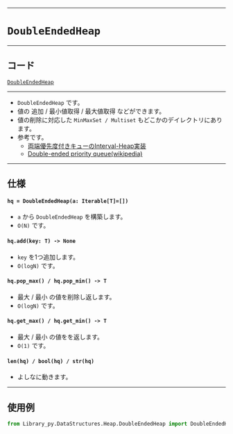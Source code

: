 _____

# `DoubleEndedHeap`

_____

## コード

[`DoubleEndedHeap`](https://github.com/titan-23/Library_py/blob/main/DataStructures/Heap/DoubleEndedHeap.py)
<!-- code=https://github.com/titan-23/Library_py/blob/main/DataStructures\Heap\DoubleEndedHeap.py -->

_____

- `DoubleEndedHeap` です。
- 値の 追加 / 最小値取得 / 最大値取得 などができます。  
- 値の削除に対応した `MinMaxSet / Multiset` もどこかのデイレクトリにあります。  
- 参考です。  
  - [両端優先度付きキューのInterval-Heap実装](https://natsugiri.hatenablog.com/entry/2016/10/10/035445)
  - [Double-ended priority queue(wikipedia)](https://en.wikipedia.org/wiki/Double-ended_priority_queue)

_____

## 仕様

#### `hq = DoubleEndedHeap(a: Iterable[T]=[])`

- `a` から `DoubleEndedHeap` を構築します。
- `O(N)` です。

#### `hq.add(key: T) -> None`

- `key` を1つ追加します。
- `O(logN)` です。

#### `hq.pop_max() / hq.pop_min() -> T`

- 最大 / 最小 の値を削除し返します。
- `O(logN)` です。

#### `hq.get_max() / hq.get_min() -> T`

- 最大 / 最小 の値をを返します。
- `O(1)` です。

#### `len(hq) / bool(hq) / str(hq)`

- よしなに動きます。

_____

## 使用例

```python
from Library_py.DataStructures.Heap.DoubleEndedHeap import DoubleEndedHeap

```
